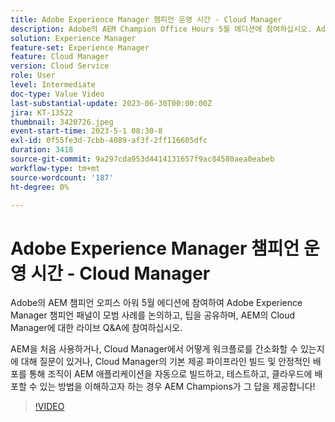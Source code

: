 ```yaml
---
title: Adobe Experience Manager 챔피언 운영 시간 - Cloud Manager
description: Adobe의 AEM Champion Office Hours 5월 에디션에 참여하십시오. Adobe Experience Manager 챔피언 패널이 모범 사례를 논의하고, 팁을 공유하며, AEM의 Cloud Manager을 둘러싼 실시간 Q&A에 참여하십시오.AEM을 처음 사용하는 사용자에게 Cloud Manager이 어떻게 워크플로를 간소화할 수 있는지에 대한 질문이 있거나, Cloud Manager의 기본 제공 빌드 파이프라인과 안정적인 배포를 통해 조직이 AEM 애플리케이션을 자동으로 빌드, 테스트 및 배포할 수 있도록 하는 방법에 대해 알고 싶으신 경우 AEM Champion이 그 답을 제시합니다!
solution: Experience Manager
feature-set: Experience Manager
feature: Cloud Manager
version: Cloud Service
role: User
level: Intermediate
doc-type: Value Video
last-substantial-update: 2023-06-30T00:00:00Z
jira: KT-13522
thumbnail: 3420726.jpeg
event-start-time: 2023-5-1 08:30-8
exl-id: 0f55fe3d-7cbb-4089-af3f-2ff116605dfc
duration: 3418
source-git-commit: 9a297cda953d4414131657f9ac84580aea0eabeb
workflow-type: tm+mt
source-wordcount: '187'
ht-degree: 0%

---
```


# Adobe Experience Manager 챔피언 운영 시간 - Cloud Manager

Adobe의 AEM 챔피언 오피스 아워 5월 에디션에 참여하여 Adobe Experience Manager 챔피언 패널이 모범 사례를 논의하고, 팁을 공유하며, AEM의 Cloud Manager에 대한 라이브 Q&amp;A에 참여하십시오.

AEM을 처음 사용하거나, Cloud Manager에서 어떻게 워크플로를 간소화할 수 있는지에 대해 질문이 있거나, Cloud Manager의 기본 제공 파이프라인 빌드 및 안정적인 배포를 통해 조직이 AEM 애플리케이션을 자동으로 빌드하고, 테스트하고, 클라우드에 배포할 수 있는 방법을 이해하고자 하는 경우 AEM Champions가 그 답을 제공합니다!

>[!VIDEO](https://video.tv.adobe.com/v/3420726/?learn=on)
